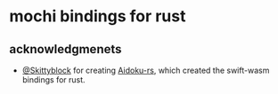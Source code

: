 # mochi bindings for rust

## acknowledgmenets
- [@Skittyblock]() for creating [Aidoku-rs](), which created the swift-wasm bindings for rust.